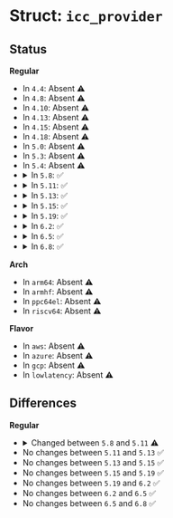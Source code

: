 # Struct: <code>icc_provider</code>

## Status
<b>Regular</b>
<ul>
<li>
In <code>4.4</code>: Absent ⚠️
</li>
<li>
In <code>4.8</code>: Absent ⚠️
</li>
<li>
In <code>4.10</code>: Absent ⚠️
</li>
<li>
In <code>4.13</code>: Absent ⚠️
</li>
<li>
In <code>4.15</code>: Absent ⚠️
</li>
<li>
In <code>4.18</code>: Absent ⚠️
</li>
<li>
In <code>5.0</code>: Absent ⚠️
</li>
<li>
In <code>5.3</code>: Absent ⚠️
</li>
<li>
In <code>5.4</code>: Absent ⚠️
</li>
<li>
<details>
<summary>In <code>5.8</code>: ✅</summary>

```c
struct icc_provider {
    struct list_head provider_list;
    struct list_head nodes;
    int (*set)(struct icc_node *, struct icc_node *);
    int (*aggregate)(struct icc_node *, u32, u32, u32, u32 *, u32 *);
    void (*pre_aggregate)(struct icc_node *);
    struct icc_node * (*xlate)(struct of_phandle_args *, void *);
    struct device *dev;
    int users;
    void *data;
};
```
</details>
</li>
<li>
<details>
<summary>In <code>5.11</code>: ✅</summary>

```c
struct icc_provider {
    struct list_head provider_list;
    struct list_head nodes;
    int (*set)(struct icc_node *, struct icc_node *);
    int (*aggregate)(struct icc_node *, u32, u32, u32, u32 *, u32 *);
    void (*pre_aggregate)(struct icc_node *);
    int (*get_bw)(struct icc_node *, u32 *, u32 *);
    struct icc_node * (*xlate)(struct of_phandle_args *, void *);
    struct icc_node_data * (*xlate_extended)(struct of_phandle_args *, void *);
    struct device *dev;
    int users;
    bool inter_set;
    void *data;
};
```
</details>
</li>
<li>
<details>
<summary>In <code>5.13</code>: ✅</summary>

```c
struct icc_provider {
    struct list_head provider_list;
    struct list_head nodes;
    int (*set)(struct icc_node *, struct icc_node *);
    int (*aggregate)(struct icc_node *, u32, u32, u32, u32 *, u32 *);
    void (*pre_aggregate)(struct icc_node *);
    int (*get_bw)(struct icc_node *, u32 *, u32 *);
    struct icc_node * (*xlate)(struct of_phandle_args *, void *);
    struct icc_node_data * (*xlate_extended)(struct of_phandle_args *, void *);
    struct device *dev;
    int users;
    bool inter_set;
    void *data;
};
```
</details>
</li>
<li>
<details>
<summary>In <code>5.15</code>: ✅</summary>

```c
struct icc_provider {
    struct list_head provider_list;
    struct list_head nodes;
    int (*set)(struct icc_node *, struct icc_node *);
    int (*aggregate)(struct icc_node *, u32, u32, u32, u32 *, u32 *);
    void (*pre_aggregate)(struct icc_node *);
    int (*get_bw)(struct icc_node *, u32 *, u32 *);
    struct icc_node * (*xlate)(struct of_phandle_args *, void *);
    struct icc_node_data * (*xlate_extended)(struct of_phandle_args *, void *);
    struct device *dev;
    int users;
    bool inter_set;
    void *data;
};
```
</details>
</li>
<li>
<details>
<summary>In <code>5.19</code>: ✅</summary>

```c
struct icc_provider {
    struct list_head provider_list;
    struct list_head nodes;
    int (*set)(struct icc_node *, struct icc_node *);
    int (*aggregate)(struct icc_node *, u32, u32, u32, u32 *, u32 *);
    void (*pre_aggregate)(struct icc_node *);
    int (*get_bw)(struct icc_node *, u32 *, u32 *);
    struct icc_node * (*xlate)(struct of_phandle_args *, void *);
    struct icc_node_data * (*xlate_extended)(struct of_phandle_args *, void *);
    struct device *dev;
    int users;
    bool inter_set;
    void *data;
};
```
</details>
</li>
<li>
<details>
<summary>In <code>6.2</code>: ✅</summary>

```c
struct icc_provider {
    struct list_head provider_list;
    struct list_head nodes;
    int (*set)(struct icc_node *, struct icc_node *);
    int (*aggregate)(struct icc_node *, u32, u32, u32, u32 *, u32 *);
    void (*pre_aggregate)(struct icc_node *);
    int (*get_bw)(struct icc_node *, u32 *, u32 *);
    struct icc_node * (*xlate)(struct of_phandle_args *, void *);
    struct icc_node_data * (*xlate_extended)(struct of_phandle_args *, void *);
    struct device *dev;
    int users;
    bool inter_set;
    void *data;
};
```
</details>
</li>
<li>
<details>
<summary>In <code>6.5</code>: ✅</summary>

```c
struct icc_provider {
    struct list_head provider_list;
    struct list_head nodes;
    int (*set)(struct icc_node *, struct icc_node *);
    int (*aggregate)(struct icc_node *, u32, u32, u32, u32 *, u32 *);
    void (*pre_aggregate)(struct icc_node *);
    int (*get_bw)(struct icc_node *, u32 *, u32 *);
    struct icc_node * (*xlate)(struct of_phandle_args *, void *);
    struct icc_node_data * (*xlate_extended)(struct of_phandle_args *, void *);
    struct device *dev;
    int users;
    bool inter_set;
    void *data;
};
```
</details>
</li>
<li>
<details>
<summary>In <code>6.8</code>: ✅</summary>

```c
struct icc_provider {
    struct list_head provider_list;
    struct list_head nodes;
    int (*set)(struct icc_node *, struct icc_node *);
    int (*aggregate)(struct icc_node *, u32, u32, u32, u32 *, u32 *);
    void (*pre_aggregate)(struct icc_node *);
    int (*get_bw)(struct icc_node *, u32 *, u32 *);
    struct icc_node * (*xlate)(struct of_phandle_args *, void *);
    struct icc_node_data * (*xlate_extended)(struct of_phandle_args *, void *);
    struct device *dev;
    int users;
    bool inter_set;
    void *data;
};
```
</details>
</li>
</ul>
<b>Arch</b>
<ul>
<li>
In <code>arm64</code>: Absent ⚠️
</li>
<li>
In <code>armhf</code>: Absent ⚠️
</li>
<li>
In <code>ppc64el</code>: Absent ⚠️
</li>
<li>
In <code>riscv64</code>: Absent ⚠️
</li>
</ul>
<b>Flavor</b>
<ul>
<li>
In <code>aws</code>: Absent ⚠️
</li>
<li>
In <code>azure</code>: Absent ⚠️
</li>
<li>
In <code>gcp</code>: Absent ⚠️
</li>
<li>
In <code>lowlatency</code>: Absent ⚠️
</li>
</ul>

## Differences
<b>Regular</b>
<ul>
<li>
<details>
<summary>Changed between <code>5.8</code> and <code>5.11</code> ⚠️</summary>
<ul>
<li>
<b>Field added. </b>
<code>int (*get_bw)(struct icc_node *, u32 *, u32 *)</code>
</li>
<li>
<b>Field added. </b>
<code>struct icc_node_data * (*xlate_extended)(struct of_phandle_args *, void *)</code>
</li>
<li>
<b>Field added. </b>
<code>bool inter_set</code>
</li>
</ul>
</details>
</li>
<li>
No changes between <code>5.11</code> and <code>5.13</code> ✅
</li>
<li>
No changes between <code>5.13</code> and <code>5.15</code> ✅
</li>
<li>
No changes between <code>5.15</code> and <code>5.19</code> ✅
</li>
<li>
No changes between <code>5.19</code> and <code>6.2</code> ✅
</li>
<li>
No changes between <code>6.2</code> and <code>6.5</code> ✅
</li>
<li>
No changes between <code>6.5</code> and <code>6.8</code> ✅
</li>
</ul>
